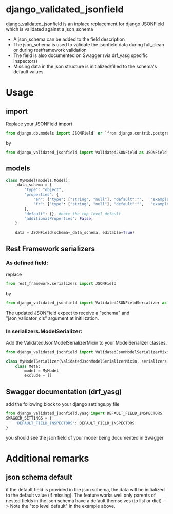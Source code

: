# django_validated_jsonfield

django_validated_jsonfield is an inplace replacement for django JSONField which is validated against a json_schema

- A json_schema can be added to the field description
- The json_schema is used to validate the jsonfield data during full_clean or during restframework validation
- The field is also documented on Swagger (via drf_yasg specific inspectors)
- Missing data in the json structure is initialized/filled to the schema's default values

# Usage

## import

Replace your JSONField import

```python
from django.db.models import JSONField` or `from django.contrib.postgres.fields import JSONField
```

by 

```python
from django_validated_jsonfield import ValidatedJSONField as JSONField
```

## models
```python
class MyModel(models.Model):
    _data_schema = {
        "type": "object",
        "properties": {
            "en": {"type": ["string", "null"], "default":"",   "example":"Name", "title":"Name"}
            "fr": {"type": ["string", "null"], "default":"",   "example":"Nom",  "title":"Nom"}
        },
        "default": {}, #note the top level default
        "additionalProperties": False,
    }

    data = JSONField(schema=_data_schema, editable=True)
```

## Rest Framework serializers

### As defined field:

replace
```python
from rest_framework.serializers import JSONField
```
by
```python
from django_validated_jsonfield import ValidatedJSONFieldSerializer as JSONField
```

The updated JSONField expect to receive a "schema" and "json_validator_cls" argument at initilization.

### In serializers.ModelSerializer:

Add the ValidatedJsonModelSerializerMixin to your ModelSerializer classes.

```python
from django_validated_jsonfield import ValidatedJsonModelSerializerMixin

class MyModelSerializer(ValidatedJsonModelSerializerMixin, serializers.ModelSerializer):
    class Meta:
        model = MyModel
        exclude = []
```


## Swagger documentation (drf_yasg)

add the following block to your django settings.py file

```python
from django_validated_jsonfield.yasg import DEFAULT_FIELD_INSPECTORS
SWAGGER_SETTINGS = {
    'DEFAULT_FIELD_INSPECTORS': DEFAULT_FIELD_INSPECTORS
}
```

you should see the json field of your model being documented in Swagger


# Additional remarks

## json schema default

if the default field is provided in the json schema, the data will be initialized to the default value (if missing).
The feature works well only parents of nested fields in the json schema have a default themselves (to list or dict)
--> Note the "top level default" in the example above.

